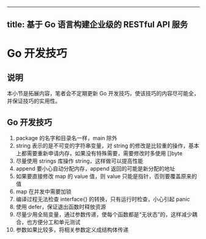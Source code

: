 
---
title: 基于 Go 语言构建企业级的 RESTful API 服务
---

# Go 开发技巧

## 说明

本小节是拓展内容，笔者会不定期更新 Go 开发技巧，使该技巧的内容尽可能全，并保证技巧的实用性。

## Go 开发技巧

1. package 的名字和目录名一样，main 除外
2. string 表示的是不可变的字符串变量，对 string 的修改是比较重的操作，基本上都需要重新申请内存，如果没有特殊需要，需要修改时多使用 []byte
3. 尽量使用 strings 库操作 string，这样做可以提高性能
4. append 要小心自动分配内存，append 返回的可能是新分配的地址
5. 如果要直接修改 map 的 value 值，则 value 只能是指针，否则要覆盖原来的值
6. map 在并发中需要加锁
7. 编译过程无法检查 interface{} 的转换，只有运行时检查，小心引起 panic
8. 使用 defer，保证退出函数时释放资源
9. 尽量少用全局变量，通过参数传递，使每个函数都是“无状态”的，这样减少耦合，也方便分工和单元测试
10. 参数如果比较多，将相关参数定义成结构体传递
    